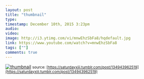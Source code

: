 ```yaml
---
layout: post
title: "thumbnail"
type: 
timestamp: December 10th, 2015 3:23pm
audio: 
video: 
image: http://i3.ytimg.com/vi/mnwEhzSbFa8/hqdefault.jpg
link: https://www.youtube.com/watch?v=mnwEhzSbFa8
tags: [""]
comments: true
---
```

[![thumbnail](http://i3.ytimg.com/vi/mnwEhzSbFa8/hqdefault.jpg)](https://www.youtube.com/watch?v=mnwEhzSbFa8)
<small>source: [https://saturdayxiii.tumblr.com/post/134943962519](https://saturdayxiii.tumblr.com/post/134943962519)</small>